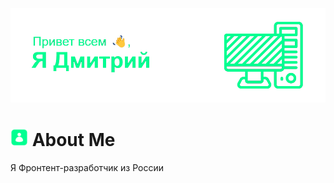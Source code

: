 ![Header](Header_2.png)

# <img src="About Me.png" width="28px"> About Me

Я Фронтент-разработчик из России
